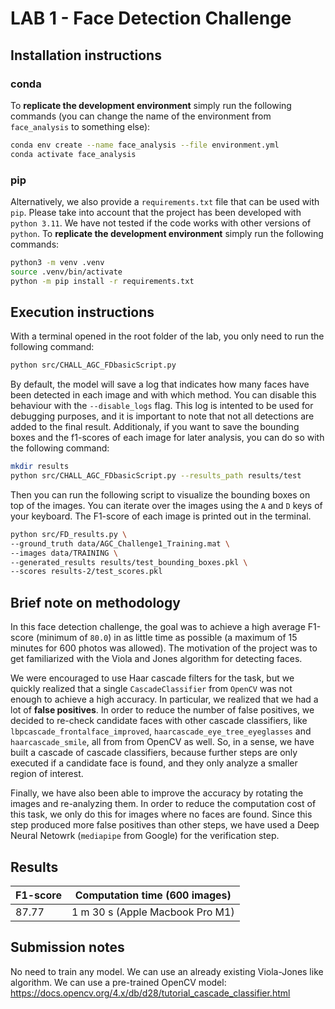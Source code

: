 # LAB 1 - Face Detection Challenge

## Installation instructions

### conda

To **replicate the development environment** simply run the following commands (you can change the name of the environment from `face_analysis` to something else):

```bash
conda env create --name face_analysis --file environment.yml
conda activate face_analysis
```

### pip

Alternatively, we also provide a `requirements.txt` file that can be used with `pip`. Please take into account that the project has been developed with `python 3.11`. We have not tested if the code works with other versions of `python`. To **replicate the development environment** simply run the following commands:

```bash
python3 -m venv .venv
source .venv/bin/activate
python -m pip install -r requirements.txt
```

## Execution instructions

With a terminal opened in the root folder of the lab, you only need to run the following command:

```bash
python src/CHALL_AGC_FDbasicScript.py
```

By default, the model will save a log that indicates how many faces have been detected in each image and with which method. You can disable this behaviour with the `--disable_logs` flag. This log is intented to be used for debugging purposes, and it is important to note that not all detections are added to the final result. Additionaly, if you want to save the bounding boxes and the f1-scores of each image for later analysis, you can do so with the following command:

```bash
mkdir results
python src/CHALL_AGC_FDbasicScript.py --results_path results/test
```

Then you can run the following script to visualize the bounding boxes on top of the images. You can iterate over the images using the `A` and `D` keys of your keyboard. The F1-score of each image is printed out in the terminal.

```bash
python src/FD_results.py \
--ground_truth data/AGC_Challenge1_Training.mat \
--images data/TRAINING \
--generated_results results/test_bounding_boxes.pkl \
--scores results-2/test_scores.pkl
```

## Brief note on methodology

In this face detection challenge, the goal was to achieve a high average F1-score (minimum of `80.0`) in as little time as possible (a maximum of 15 minutes for 600 photos was allowed). The motivation of the project was to get familiarized with the Viola and Jones algorithm for detecting faces.

We were encouraged to use Haar cascade filters for the task, but we quickly realized that a single `CascadeClassifier` from `OpenCV` was not enough to achieve a high accuracy. In particular, we realized that we had a lot of **false positives**. In order to reduce the number of false positives, we decided to re-check candidate faces with other cascade classifiers, like `lbpcascade_frontalface_improved`, `haarcascade_eye_tree_eyeglasses` and `haarcascade_smile`, all from from OpenCV as well. So, in a sense, we have built a cascade of cascade classifiers, because further steps are only executed if a candidate face is found, and they only analyze a smaller region of interest.

Finally, we have also been able to improve the accuracy by rotating the images and re-analyzing them. In order to reduce the computation cost of this task, we only do this for images where no faces are found. Since this step produced more false positives than other steps, we have used a Deep Neural Netowrk (`mediapipe` from Google) for the verification step.

## Results

| F1-score  | Computation time (600 images)  |
|---|---|
| 87.77 | 1 m 30 s (Apple Macbook Pro M1) |


## Submission notes

No need to train any model. We can use an already existing Viola-Jones like algorithm.
We can use a pre-trained OpenCV model: https://docs.opencv.org/4.x/db/d28/tutorial_cascade_classifier.html
